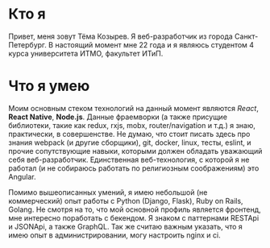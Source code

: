 # Кто я
Привет, меня зовут Тёма Козырев. Я веб-разработчик из города Санкт-Петербург. В настоящий момент мне 22 года и я являюсь студентом 4 курса университета ИТМО, факультет ИТиП.

# Что я умею
Моим основным стеком технологий на данный момент являются _React_, __React Native__, __Node.js__. Данные фраемворки (а также присущие библиотеки, такие как redux, rxjs, mobx, router/navigation и т.д.) я знаю, практически, в совершенстве. Не думаю, что стоит писать здесь про знания webpack (и другие сборщики), git, docker, linux, тесты, eslint, и прочие сопутствующие навыки, которыми должен обладать уважающий себя веб-разработчик.
Единственная веб-технология, с которой я не работал (и не собираюсь работать по религиозным соображениям) это Angular. 

Помимо вышеописанных умений, я имею небольшой (не коммерческий) опыт работы с Python (Django, Flask), Ruby on Rails, Golang. Не смотря на то, что мой основной профиль является фронтенд, мне интересно поработать с бекендом. Я знаком с паттернами RESTApi и JSONApi, а также GraphQL.
Так же считаю важным указать, что я имею опыт в администрировании, могу настроить nginx и ci.
